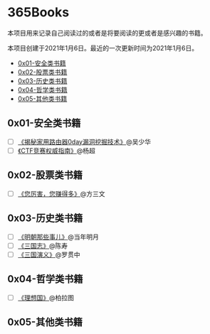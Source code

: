 # 365Books

本项目用来记录自己阅读过的或者是将要阅读的更或者是感兴趣的书籍。

本项目创建于2021年1月6日。最近的一次更新时间为2021年1月6日。

- [0x01-安全类书籍]()
- [0x02-股票类书籍]()
- [0x03-历史类书籍]()
- [0x04-哲学类书籍]()
- [0x05-其他类书籍]()

## 0x01-安全类书籍

- [ ] [《揭秘家用路由器0day漏洞挖掘技术》](https://item.jd.com/11734639.html)@吴少华
- [ ] [《CTF竞赛权威指南》](https://item.jd.com/13041828.html)@杨超

## 0x02-股票类书籍

- [ ] [《您厉害，您赚得多》](https://item.jd.com/12192349.html)@方三文

## 0x03-历史类书籍

- [ ] [《明朝那些事儿》](https://item.jd.com/12214768.html)@当年明月
- [ ] [《三国志》](https://item.jd.com/11791579.html)@陈寿
- [ ] [《三国演义》](https://item.jd.com/12656706.html)@罗贯中

## 0x04-哲学类书籍

- [ ] [《理想国》](https://item.jd.com/12897386.html)@柏拉图

## 0x05-其他类书籍